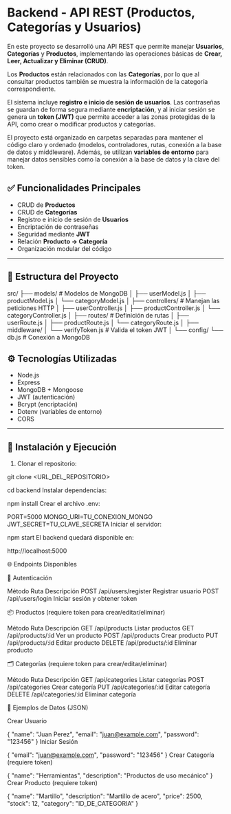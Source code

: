 # Backend - API REST (Productos, Categorías y Usuarios)

En este proyecto se desarrolló una API REST que permite manejar **Usuarios**, **Categorías** y **Productos**, implementando las operaciones básicas de **Crear, Leer, Actualizar y Eliminar (CRUD)**.

Los **Productos** están relacionados con las **Categorías**, por lo que al consultar productos también se muestra la información de la categoría correspondiente.

El sistema incluye **registro e inicio de sesión de usuarios**. Las contraseñas se guardan de forma segura mediante **encriptación**, y al iniciar sesión se genera un **token (JWT)** que permite acceder a las zonas protegidas de la API, como crear o modificar productos y categorías.

El proyecto está organizado en carpetas separadas para mantener el código claro y ordenado (modelos, controladores, rutas, conexión a la base de datos y middleware). Además, se utilizan **variables de entorno** para manejar datos sensibles como la conexión a la base de datos y la clave del token.

## ✅ Funcionalidades Principales

- CRUD de **Productos**
- CRUD de **Categorías**
- Registro e inicio de sesión de **Usuarios**
- Encriptación de contraseñas
- Seguridad mediante **JWT**
- Relación **Producto → Categoría**
- Organización modular del código

---

## 📂 Estructura del Proyecto

src/
├── models/ # Modelos de MongoDB
│ ├── userModel.js
│ ├── productModel.js
│ └── categoryModel.js
│
├── controllers/ # Manejan las peticiones HTTP
│ ├── userController.js
│ ├── productController.js
│ └── categoryController.js
│
├── routes/ # Definición de rutas
│ ├── userRoute.js
│ ├── productRoute.js
│ └── categoryRoute.js
│
├── middleware/
│ └── verifyToken.js # Valida el token JWT
│
└── config/
└── db.js # Conexión a MongoDB



## ⚙️ Tecnologías Utilizadas

- Node.js
- Express
- MongoDB + Mongoose
- JWT (autenticación)
- Bcrypt (encriptación)
- Dotenv (variables de entorno)
- CORS

---

## 🧩 Instalación y Ejecución

1) Clonar el repositorio:

git clone <URL_DEL_REPOSITORIO>

cd backend
Instalar dependencias:


npm install
Crear el archivo .env:


PORT=5000
MONGO_URI=TU_CONEXION_MONGO
JWT_SECRET=TU_CLAVE_SECRETA
Iniciar el servidor:


npm start
El backend quedará disponible en:


http://localhost:5000

🌐 Endpoints Disponibles

🔐 Autenticación

Método	Ruta	Descripción
POST	/api/users/register	Registrar usuario
POST	/api/users/login	Iniciar sesión y obtener token

📦 Productos (requiere token para crear/editar/eliminar)

Método	Ruta	Descripción
GET	/api/products	Listar productos
GET	/api/products/:id	Ver un producto
POST	/api/products	Crear producto
PUT	/api/products/:id	Editar producto
DELETE	/api/products/:id	Eliminar producto

🗂️ Categorías (requiere token para crear/editar/eliminar)

Método	Ruta	Descripción
GET	/api/categories	Listar categorías
POST	/api/categories	Crear categoría
PUT	/api/categories/:id	Editar categoría
DELETE	/api/categories/:id	Eliminar categoría

📄 Ejemplos de Datos (JSON)

Crear Usuario

{
  "name": "Juan Perez",
  "email": "juan@example.com",
  "password": "123456"
}
Iniciar Sesión

{
  "email": "juan@example.com",
  "password": "123456"
}
Crear Categoría (requiere token)

{
  "name": "Herramientas",
  "description": "Productos de uso mecánico"
}
Crear Producto (requiere token)

{
  "name": "Martillo",
  "description": "Martillo de acero",
  "price": 2500,
  "stock": 12,
  "category": "ID_DE_CATEGORIA"
}
